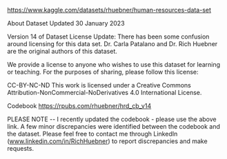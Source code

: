 https://www.kaggle.com/datasets/rhuebner/human-resources-data-set


About Dataset
Updated 30 January 2023

Version 14 of Dataset
License Update:
There has been some confusion around licensing for this data set. Dr. Carla Patalano and Dr. Rich Huebner are the original authors of this dataset.

We provide a license to anyone who wishes to use this dataset for learning or teaching. For the purposes of sharing, please follow this license:

CC-BY-NC-ND
This work is licensed under a Creative Commons Attribution-NonCommercial-NoDerivatives 4.0 International License.

Codebook
https://rpubs.com/rhuebner/hrd_cb_v14

PLEASE NOTE -- I recently updated the codebook - please use the above link. A few minor discrepancies were identified between the codebook and the dataset. Please feel free to contact me through LinkedIn (www.linkedin.com/in/RichHuebner) to report discrepancies and make requests.
